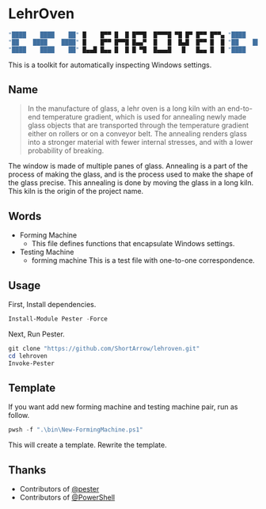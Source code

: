 # LehrOven

```bash
"████    ████    ██" █    █▀▀ █  █ █▀▀█  █▀▀▀█ ▀█ █▀ █▀▀ █▀▀▄ "████    ████    ██"
"██    ████    ████" █    █▀▀ █▀▀█ █▄▄▀  █   █  █▄█  █▀▀ █  █ "██    ████    ████"
"████    ████    ██" █▄▄█ █▄▄ █  █ █ ▀█  █▄▄▄█   █   █▄▄ █  █ "████    ████    ██"
```

This is a toolkit for automatically inspecting Windows settings.

## Name

>In the manufacture of glass, a lehr oven is a long kiln with an end-to-end temperature gradient, which is used for annealing newly made glass objects that are transported through the temperature gradient either on rollers or on a conveyor belt. The annealing renders glass into a stronger material with fewer internal stresses, and with a lower probability of breaking.

The window is made of multiple panes of glass. Annealing is a part of the process of making the glass, and is the process used to make the shape of the glass precise. This annealing is done by moving the glass in a long kiln. This kiln is the origin of the project name.

## Words

- Forming Machine
  - This file defines functions that encapsulate Windows settings.
- Testing Machine
  - forming machine This is a test file with one-to-one correspondence.

## Usage

First, Install dependencies.

```powershell
Install-Module Pester -Force
```

Next, Run Pester.

```powershell
git clone "https://github.com/ShortArrow/lehroven.git"
cd lehroven
Invoke-Pester
```

## Template

If you want add new forming machine and testing machine pair, run as follow.

```powershell
pwsh -f ".\bin\New-FormingMachine.ps1"
```

This will create a template. Rewrite the template.

## Thanks

- Contributors of [@pester](https://github.com/pester)
- Contributors of [@PowerShell](https://github.com/PowerShell)
